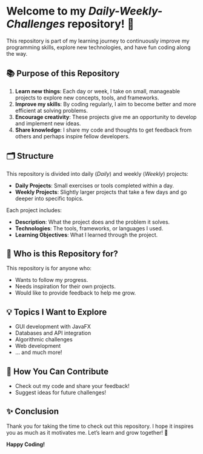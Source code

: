 # Welcome to my *Daily-Weekly-Challenges* repository! 🎉  

This repository is part of my learning journey to continuously improve my programming skills, explore new technologies, and have fun coding along the way.  

## 📚 Purpose of this Repository  
1. **Learn new things**: Each day or week, I take on small, manageable projects to explore new concepts, tools, and frameworks.  
2. **Improve my skills**: By coding regularly, I aim to become better and more efficient at solving problems.  
3. **Encourage creativity**: These projects give me an opportunity to develop and implement new ideas.  
4. **Share knowledge**: I share my code and thoughts to get feedback from others and perhaps inspire fellow developers.  

## 🗂 Structure  
This repository is divided into daily (*Daily*) and weekly (*Weekly*) projects:  
- **Daily Projects**: Small exercises or tools completed within a day.  
- **Weekly Projects**: Slightly larger projects that take a few days and go deeper into specific topics.  

Each project includes:  
- **Description**: What the project does and the problem it solves.  
- **Technologies**: The tools, frameworks, or languages I used.  
- **Learning Objectives**: What I learned through the project.  

## 🌱 Who is this Repository for?  
This repository is for anyone who:  
- Wants to follow my progress.  
- Needs inspiration for their own projects.  
- Would like to provide feedback to help me grow.  

## 💡 Topics I Want to Explore  
- GUI development with JavaFX  
- Databases and API integration  
- Algorithmic challenges  
- Web development  
- … and much more!  

## 🔗 How You Can Contribute  
- Check out my code and share your feedback!  
- Suggest ideas for future challenges!  

## ✨ Conclusion  
Thank you for taking the time to check out this repository. I hope it inspires you as much as it motivates me. Let’s learn and grow together! 🌟  

**Happy Coding!**  
